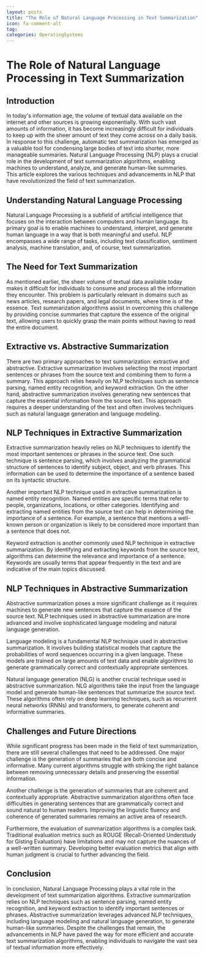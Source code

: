 ```yaml
---
layout: posts
title: "The Role of Natural Language Processing in Text Summarization"
icon: fa-comment-alt
tag:      
categories: OperatingSystems
---
```



# The Role of Natural Language Processing in Text Summarization

## Introduction

In today's information age, the volume of textual data available on the internet and other sources is growing exponentially. With such vast amounts of information, it has become increasingly difficult for individuals to keep up with the sheer amount of text they come across on a daily basis. In response to this challenge, automatic text summarization has emerged as a valuable tool for condensing large bodies of text into shorter, more manageable summaries. Natural Language Processing (NLP) plays a crucial role in the development of text summarization algorithms, enabling machines to understand, analyze, and generate human-like summaries. This article explores the various techniques and advancements in NLP that have revolutionized the field of text summarization.

## Understanding Natural Language Processing

Natural Language Processing is a subfield of artificial intelligence that focuses on the interaction between computers and human language. Its primary goal is to enable machines to understand, interpret, and generate human language in a way that is both meaningful and useful. NLP encompasses a wide range of tasks, including text classification, sentiment analysis, machine translation, and, of course, text summarization.

## The Need for Text Summarization

As mentioned earlier, the sheer volume of textual data available today makes it difficult for individuals to consume and process all the information they encounter. This problem is particularly relevant in domains such as news articles, research papers, and legal documents, where time is of the essence. Text summarization algorithms assist in overcoming this challenge by providing concise summaries that capture the essence of the original text, allowing users to quickly grasp the main points without having to read the entire document.

## Extractive vs. Abstractive Summarization

There are two primary approaches to text summarization: extractive and abstractive. Extractive summarization involves selecting the most important sentences or phrases from the source text and combining them to form a summary. This approach relies heavily on NLP techniques such as sentence parsing, named entity recognition, and keyword extraction. On the other hand, abstractive summarization involves generating new sentences that capture the essential information from the source text. This approach requires a deeper understanding of the text and often involves techniques such as natural language generation and language modeling.

## NLP Techniques in Extractive Summarization

Extractive summarization heavily relies on NLP techniques to identify the most important sentences or phrases in the source text. One such technique is sentence parsing, which involves analyzing the grammatical structure of sentences to identify subject, object, and verb phrases. This information can be used to determine the importance of a sentence based on its syntactic structure.

Another important NLP technique used in extractive summarization is named entity recognition. Named entities are specific terms that refer to people, organizations, locations, or other categories. Identifying and extracting named entities from the source text can help in determining the importance of a sentence. For example, a sentence that mentions a well-known person or organization is likely to be considered more important than a sentence that does not.

Keyword extraction is another commonly used NLP technique in extractive summarization. By identifying and extracting keywords from the source text, algorithms can determine the relevance and importance of a sentence. Keywords are usually terms that appear frequently in the text and are indicative of the main topics discussed.

## NLP Techniques in Abstractive Summarization

Abstractive summarization poses a more significant challenge as it requires machines to generate new sentences that capture the essence of the source text. NLP techniques used in abstractive summarization are more advanced and involve sophisticated language modeling and natural language generation.

Language modeling is a fundamental NLP technique used in abstractive summarization. It involves building statistical models that capture the probabilities of word sequences occurring in a given language. These models are trained on large amounts of text data and enable algorithms to generate grammatically correct and contextually appropriate sentences.

Natural language generation (NLG) is another crucial technique used in abstractive summarization. NLG algorithms take the input from the language model and generate human-like sentences that summarize the source text. These algorithms often rely on deep learning techniques, such as recurrent neural networks (RNNs) and transformers, to generate coherent and informative summaries.

## Challenges and Future Directions

While significant progress has been made in the field of text summarization, there are still several challenges that need to be addressed. One major challenge is the generation of summaries that are both concise and informative. Many current algorithms struggle with striking the right balance between removing unnecessary details and preserving the essential information.

Another challenge is the generation of summaries that are coherent and contextually appropriate. Abstractive summarization algorithms often face difficulties in generating sentences that are grammatically correct and sound natural to human readers. Improving the linguistic fluency and coherence of generated summaries remains an active area of research.

Furthermore, the evaluation of summarization algorithms is a complex task. Traditional evaluation metrics such as ROUGE (Recall-Oriented Understudy for Gisting Evaluation) have limitations and may not capture the nuances of a well-written summary. Developing better evaluation metrics that align with human judgment is crucial to further advancing the field.

## Conclusion

In conclusion, Natural Language Processing plays a vital role in the development of text summarization algorithms. Extractive summarization relies on NLP techniques such as sentence parsing, named entity recognition, and keyword extraction to identify important sentences or phrases. Abstractive summarization leverages advanced NLP techniques, including language modeling and natural language generation, to generate human-like summaries. Despite the challenges that remain, the advancements in NLP have paved the way for more efficient and accurate text summarization algorithms, enabling individuals to navigate the vast sea of textual information more effectively.